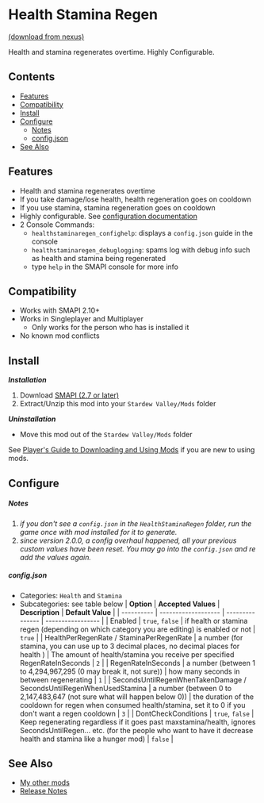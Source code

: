 # Health Stamina Regen
[(download from nexus)](https://www.nexusmods.com/stardewvalley/mods/3207)

Health and stamina regenerates overtime. Highly Configurable.

## Contents
- [Features](#features)
- [Compatibility](#compatibility)
- [Install](#install)
- [Configure](#configure)
  - [Notes](#notes)
  - [config.json](#config.json)
- [See Also](#see-also)

## Features
- Health and stamina regenerates overtime
- If you take damage/lose health, health regeneration goes on cooldown
- If you use stamina, stamina regeneration goes on cooldown
- Highly configurable. See [configuration documentation](#configure)
- 2 Console Commands:
  - ```healthstaminaregen_confighelp```: displays a ```config.json``` guide in the console
  - ```healthstaminaregen_debuglogging```: spams log with debug info such as health and stamina being regenerated
  - type ```help``` in the SMAPI console for more info

## Compatibility
- Works with SMAPI 2.10+
- Works in Singleplayer and Multiplayer
  - Only works for the person who has is installed it
- No known mod conflicts	

## Install
_**Installation**_
1. Download [SMAPI (2.7 or later)](https://www.nexusmods.com/stardewvalley/mods/2400)
2. Extract/Unzip this mod into your ```Stardew Valley/Mods``` folder

_**Uninstallation**_
- Move this mod out of the ```Stardew Valley/Mods``` folder

See [Player's Guide to Downloading and Using Mods](https://stardewvalleywiki.com/Modding:Player_Guide/Getting_Started) if you are new to using mods.

## Configure
##### Notes 
1. *if you don't see a ```config.json``` in the ```HealthStaminaRegen``` folder, run the game once with mod installed for it to generate.*
2. *since version 2.0.0, a config overhaul happened, all your previous custom values have been reset. You may go into the ```config.json``` and re add the values again.* 

##### config.json
- Categories: `Health` and `Stamina`
- Subcategories: see table below
| **Option** | **Accepted Values** | **Description** | **Default Value** |
| ---------- | ------------------- | --------------- | ----------------- |
| Enabled | ```true```, ```false``` | if health or stamina regen (depending on which category you are editing) is enabled or not | ```true``` |
| HealthPerRegenRate / StaminaPerRegenRate | a number (for stamina, you can use up to 3 decimal places, no decimal places for health ) | The amount of health/stamina you receive per specified RegenRateInSeconds | ```2``` |
| RegenRateInSeconds | a number (between 1 to 4,294,967,295 (0 may break it, not sure)) | how many seconds in between regenerating | ```1``` |
| SecondsUntilRegenWhenTakenDamage / SecondsUntilRegenWhenUsedStamina | a number (between 0 to 2,147,483,647 (not sure what will happen below 0)) | the duration of the cooldown for regen when consumed health/stamina, set it to 0 if you don't want a regen cooldown | ```3``` |
| DontCheckConditions | ```true```, ```false``` | Keep regenerating regardless if it goes past maxstamina/health, ignores SecondsUntilRegen... etc. (for the people who want to have it decrease health and stamina like a hunger mod) | ```false``` |


## See Also
- [My other mods](https://www.nexusmods.com/users/55529772?tab=user+files)
- [Release Notes](changelog.md)